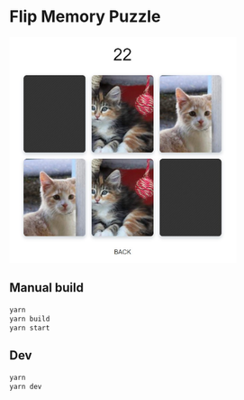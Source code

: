 # Flip Memory Puzzle
<span><img src="screenshots/screenshot.jpg" alt="screenshot" height="400"/></span>


## Manual build
```
yarn
yarn build
yarn start
```

## Dev
```
yarn
yarn dev
```
